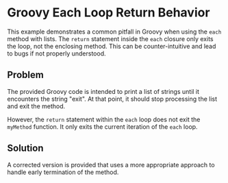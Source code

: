 # Groovy Each Loop Return Behavior

This example demonstrates a common pitfall in Groovy when using the `each` method with lists.  The `return` statement inside the `each` closure only exits the loop, not the enclosing method.  This can be counter-intuitive and lead to bugs if not properly understood.

## Problem

The provided Groovy code is intended to print a list of strings until it encounters the string "exit".  At that point, it should stop processing the list and exit the method.

However, the `return` statement within the `each` loop does not exit the `myMethod` function.  It only exits the current iteration of the `each` loop.

## Solution

A corrected version is provided that uses a more appropriate approach to handle early termination of the method.